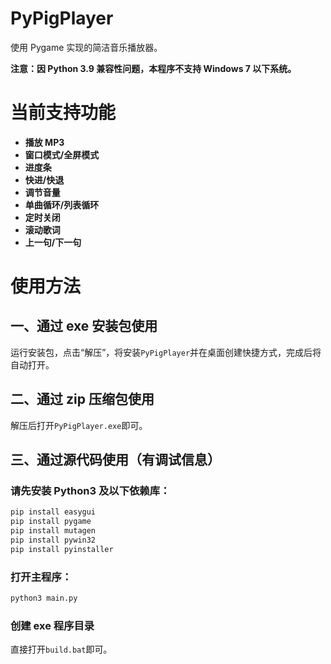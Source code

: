 # PyPigPlayer

使用 Pygame 实现的简洁音乐播放器。

**注意：因 Python 3.9 兼容性问题，本程序不支持 Windows 7 以下系统。**

# 当前支持功能

- **播放 MP3**
- **窗口模式/全屏模式**
- **进度条**
- **快进/快退**
- **调节音量**
- **单曲循环/列表循环**
- **定时关闭**
- **滚动歌词**
- **上一句/下一句**

# 使用方法

## 一、通过 exe 安装包使用

运行安装包，点击“解压”，将安装`PyPigPlayer`并在桌面创建快捷方式，完成后将自动打开。

## 二、通过 zip 压缩包使用

解压后打开`PyPigPlayer.exe`即可。

## 三、通过源代码使用（有调试信息）

### 请先安装 Python3 及以下依赖库：

```bash
pip install easygui
pip install pygame
pip install mutagen
pip install pywin32
pip install pyinstaller
```

### 打开主程序：

```bash
python3 main.py
```

### 创建 exe 程序目录

直接打开`build.bat`即可。
